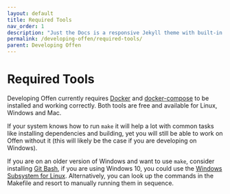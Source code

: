```yaml
---
layout: default
title: Required Tools
nav_order: 1
description: "Just the Docs is a responsive Jekyll theme with built-in search that is easily customizable and hosted on GitHub Pages."
permalink: /developing-offen/required-tools/
parent: Developing Offen
---
```


# Required Tools

Developing Offen currently requires [Docker][docker] and [docker-compose][] to be installed and working correctly. Both tools are free and available for Linux, Windows and Mac.

If your system knows how to run `make` it will help a lot with common tasks like installing dependencies and building, yet you will still be able to work on Offen without it (this will likely be the case if you are developing on Windows).

If you are on an older version of Windows and want to use `make`, consider installing [Git Bash][git-bash], if you are using Windows 10, you could use the [Windows Subsystem for Linux][wsl]. Alternatively, you can look up the commands in the Makefile and resort to manually running them in sequence.

[docker]: https://docs.docker.com/install/
[docker-compose]: https://docs.docker.com/compose/install/
[git-bash]: https://gitforwindows.org/
[wsl]: https://docs.microsoft.com/en-us/windows/wsl/install-win10
